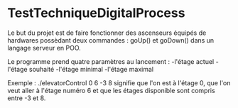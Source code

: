 # TestTechniqueDigitalProcess

Le but du projet est de faire fonctionner des ascenseurs équipés de hardwares possèdant deux commandes : goUp() et goDown() dans un langage serveur en POO.

Le programme prend quatre paramètres au lancement : -l'étage actuel
                                                    -l'étage souhaité
                                                    -l'étage minimal
                                                    -l'étage maximal

Exemple : ./elevatorControl 0 6 -3 8 signifie que l'on est à l'étage 0, que l'on veut aller à l'étage numéro 6 et que les étages disponible sont compris entre -3 et 8.